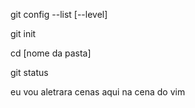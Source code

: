 git config --list [--level]

git init <repository-name>

cd [nome da pasta]

git status

eu vou aletrara cenas aqui na cena do vim
